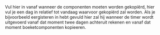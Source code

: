 Vul hier in vanaf wanneer de componenten moeten worden gekopiërd, hier vul je een dag in relatief tot vandaag waarvoor gekopiërd zal worden.
Als je bijvoorbeeld eergisteren in hebt gevuld hier zal hij wanneer de timer wordt uitgevoerd vanaf dat moment twee dagen achteruit rekenen en vanaf dat moment boeketcomponenten kopieeren.
